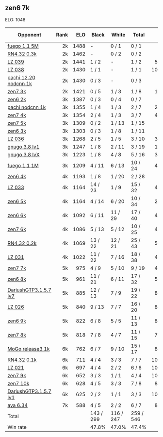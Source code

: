 ## zen6 7k ##

ELO: 1048

Opponent | Rank | ELO | Black | White | Total | Win rate
---------|-----:|----:|-------|-------|-------|-------:
[fuego 1.1 5M](fuego%201.1%205M.md) | 2k | 1488 | - | 0 / 1 | 0 / 1 | 0.0%
[RN4.32 0.3k](RN4.32%200.3k.md) | 2k | 1462 | - | 0 / 2 | 0 / 2 | 0.0%
[LZ 039](LZ%20039.md) | 2k | 1441 | 1 / 2 | - | 1 / 2 | 50.0%
[LZ 038](LZ%20038.md) | 2k | 1430 | 1 / 1 | - | 1 / 1 | 100.0%
[pachi 12.20 nodcnn 1k](pachi%2012.20%20nodcnn%201k.md) | 2k | 1430 | 0 / 3 | - | 0 / 3 | 0.0%
[zen7 3k](zen7%203k.md) | 2k | 1421 | 0 / 5 | 1 / 3 | 1 / 8 | 12.5%
[zen6 2k](zen6%202k.md) | 3k | 1387 | 0 / 3 | 0 / 4 | 0 / 7 | 0.0%
[pachi nodcnn 1k](pachi%20nodcnn%201k.md) | 3k | 1355 | 1 / 4 | 1 / 3 | 2 / 7 | 28.6%
[zen7 4k](zen7%204k.md) | 3k | 1354 | 2 / 4 | 1 / 3 | 3 / 7 | 42.9%
[zen7 5k](zen7%205k.md) | 3k | 1309 | 0 / 2 | 1 / 13 | 1 / 15 | 6.7%
[zen6 3k](zen6%203k.md) | 3k | 1303 | 0 / 3 | 1 / 8 | 1 / 11 | 9.1%
[LZ 036](LZ%20036.md) | 3k | 1268 | 2 / 5 | 1 / 5 | 3 / 10 | 30.0%
[gnugo 3.8 lv1](gnugo%203.8%20lv1.md) | 3k | 1247 | 1 / 8 | 2 / 11 | 3 / 19 | 15.8%
[gnugo 3.8 lvX](gnugo%203.8%20lvX.md) | 3k | 1223 | 1 / 8 | 4 / 8 | 5 / 16 | 31.3%
[fuego 1.1 1M](fuego%201.1%201M.md) | 3k | 1209 | 4 / 11 | 6 / 13 | 10 / 24 | 41.7%
[zen6 4k](zen6%204k.md) | 4k | 1193 | 1 / 8 | 1 / 20 | 2 / 28 | 7.1%
[LZ 033](LZ%20033.md) | 4k | 1164 | 14 / 23 | 1 / 9 | 15 / 32 | 46.9%
[zen6 5k](zen6%205k.md) | 4k | 1164 | 4 / 14 | 6 / 20 | 10 / 34 | 29.4%
[zen6 6k](zen6%206k.md) | 4k | 1092 | 6 / 11 | 11 / 29 | 17 / 40 | 42.5%
[zen7 6k](zen7%206k.md) | 4k | 1086 | 5 / 13 | 5 / 12 | 10 / 25 | 40.0%
[RN4.32 0.2k](RN4.32%200.2k.md) | 4k | 1069 | 13 / 22 | 12 / 21 | 25 / 43 | 58.1%
[LZ 031](LZ%20031.md) | 4k | 1022 | 11 / 22 | 7 / 16 | 18 / 38 | 47.4%
[zen7 7k](zen7%207k.md) | 5k | 975 | 4 / 9 | 5 / 10 | 9 / 19 | 47.4%
[zen6 8k](zen6%208k.md) | 5k | 961 | 11 / 21 | 6 / 11 | 17 / 32 | 53.1%
[DariushGTP3.1.5.7 lv7](DariushGTP3.1.5.7%20lv7.md) | 5k | 885 | 12 / 13 | 7 / 9 | 19 / 22 | 86.4%
[LZ 026](LZ%20026.md) | 5k | 840 | 9 / 13 | 7 / 7 | 16 / 20 | 80.0%
[zen6 9k](zen6%209k.md) | 5k | 822 | 6 / 8 | 5 / 5 | 11 / 13 | 84.6%
[zen7 8k](zen7%208k.md) | 5k | 818 | 7 / 8 | 4 / 7 | 11 / 15 | 73.3%
[MoGo release3 1k](MoGo%20release3%201k.md) | 6k | 762 | 6 / 7 | 9 / 10 | 15 / 17 | 88.2%
[RN4.32 0.1k](RN4.32%200.1k.md) | 6k | 711 | 4 / 4 | 3 / 3 | 7 / 7 | 100.0%
[LZ 021](LZ%20021.md) | 6k | 697 | 4 / 4 | 2 / 2 | 6 / 6 | 100.0%
[zen7 9k](zen7%209k.md) | 6k | 652 | 3 / 3 | 1 / 1 | 4 / 4 | 100.0%
[zen7 10k](zen7%2010k.md) | 6k | 628 | 4 / 5 | 3 / 3 | 7 / 8 | 87.5%
[DariushGTP3.1.5.7 lv1](DariushGTP3.1.5.7%20lv1.md) | 6k | 625 | 2 / 2 | 1 / 1 | 3 / 3 | 100.0%
[aya 6.34](aya%206.34.md) | 7k | 588 | 4 / 5 | 2 / 2 | 6 / 7 | 85.7%
Total | | | 143 / 299 | 116 / 247 | 259 / 546 | 
Win rate| | | 47.8% | 47.0% | 47.4% | 
